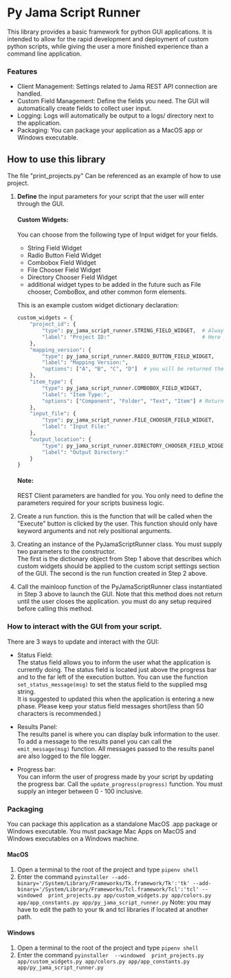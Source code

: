 # Py Jama Script Runner
This library provides a basic framework for python GUI applications.  It is intended to allow for the rapid development
and deployment of custom python scripts, while giving the user a more finished experience than a command line
application.

### Features
* Client Management: Settings related to Jama REST API connection are handled.
* Custom Field Management: Define the fields you need.  The GUI will automatically create fields to collect user input.
* Logging: Logs will automatically be output to a logs/ directory next to the application.
* Packaging: You can package your application as a MacOS app or Windows executable.


## How to use this library

The file "print_projects.py" Can be referenced as an example of how to use project.

1) **Define** the input parameters for your script that the user will enter through the GUI.

    #### Custom Widgets:
    You can choose from the following type of Input widget for your fields.
    * String Field Widget
    * Radio Button Field Widget
    * Combobox Field Widget 
    * File Chooser Field Widget
    * Directory Chooser Field Widget
    * additional widget types to be added in the future such as File chooser, ComboBox, and other common form elements.
    
    This is an example custom widget dictionary declaration:
    ```python
    custom_widgets = {
        "project_id": {
            "type": py_jama_script_runner.STRING_FIELD_WIDGET,  # Always declare your desired widget "type"
            "label": "Project ID:"                              # Here you can define your widgets Label text
        },
        "mapping_version": {
            "type": py_jama_script_runner.RADIO_BUTTON_FIELD_WIDGET,
            "label": "Mapping Version:",
            "options": ["A", "B", "C", "D"]  # you will be returned the index of the option the user chooses from this list
        },
        "item_type": {
            "type": py_jama_script_runner.COMBOBOX_FIELD_WIDGET,
            "label": "Item Type:",
            "options": ["Component", "Folder", "Text", "Item"] # Returns the selected String.
        },
        "input_file": {
            "type": py_jama_script_runner.FILE_CHOOSER_FIELD_WIDGET,
            "label": "Input File:"
        },
        "output_location": {
            "type": py_jama_script_runner.DIRECTORY_CHOOSER_FIELD_WIDGET,
            "label": "Output Directory:"
        }
    }
    ```
    #### Note:
    REST Client parameters are handled for you.  You only need to define the parameters required for your scripts 
    business logic.
    
2) Create a run function.  this is the function that will be called when the "Execute" button is clicked by the user.
  This function should only have keyword arguments and not rely positional arguments.

3) Creating an instance of the PyJamaScriptRunner class. You must supply two parameters to the constructor. \
  The first is the dictionary object from Step 1 above that describes which custom widgets should be applied to the custom 
  script settings section of the GUI.  The second is the run function created in Step 2 above.

4) Call the mainloop function of the PyJamaScriptRunner class instantiated in Step 3 above to launch the GUI.  Note that
this method does not return until the user closes the application.  you must do any setup required before calling 
this method.

### How to interact with the GUI from your script.
There are 3 ways to update and interact with the GUI:

*  Status Field: <br> The status field allows you to inform the user what the application is currently doing.  The status 
field is located just above the progress bar and to the far left of the execution button.
You can use the function `set_status_message(msg)` to set the status field to the supplied msg string.  
It is suggested to updated this when the application is entering a new phase. Please keep your status field messages 
short(less than 50 characters is recommended.)

* Results Panel: <br>The results panel is where you can display bulk information to the user.  To add a message to the 
results panel you can call the `emit_message(msg)` function.  All messages passed to the results panel are also logged
to the file logger.

* Progress bar: <br>
You can inform the user of progress made by your script by updating the progress bar.
Call the `update_progress(progress)` function.  You must supply an integer between 0 - 100 inclusive.


### Packaging
You can package this application as a standalone MacOS .app package or Windows executable.  You must package Mac Apps 
on MacOS and Windows executables on a Windows machine.

#### MacOS 
1) Open a terminal to the root of the project and type `pipenv shell`
2) Enter the command `pyinstaller --add-binary='/System/Library/Frameworks/Tk.framework/Tk':'tk' --add-binary='/System/Library/Frameworks/Tcl.framework/Tcl':'tcl' --windowed  print_projects.py app/custom_widgets.py app/colors.py app/app_constants.py app/py_jama_script_runner.py`
Note: you may have to edit the path to your tk and tcl libraries if located at another path.

#### Windows
1) Open a terminal to the root of the project and type `pipenv shell`
2) Enter the command `pyinstaller  --windowed  print_projects.py app/custom_widgets.py app/colors.py app/app_constants.py app/py_jama_script_runner.py`